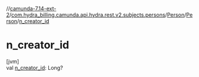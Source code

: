 //[camunda-7.14-ext-2](../../../../index.md)/[com.hydra_billing.camunda.api.hydra.rest.v2.subjects.persons](../../index.md)/[Person](../index.md)/[Person](index.md)/[n_creator_id](n_creator_id.md)

# n_creator_id

[jvm]\
val [n_creator_id](n_creator_id.md): Long?
